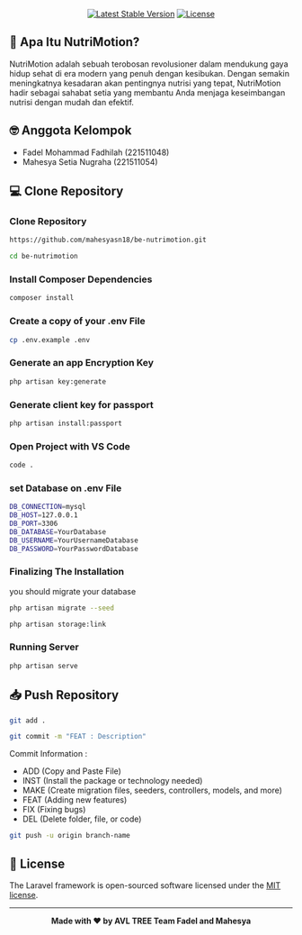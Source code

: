 <p align="center">
    <a href="https://packagist.org/packages/laravel/framework"><img src="https://img.shields.io/packagist/v/laravel/framework" alt="Latest Stable Version"></a>
    <a href="https://packagist.org/packages/laravel/framework"><img src="https://img.shields.io/packagist/l/laravel/framework" alt="License"></a>
</p>

## 🤨 Apa Itu NutriMotion?
NutriMotion adalah sebuah terobosan revolusioner dalam mendukung gaya hidup sehat di era modern yang penuh dengan kesibukan. Dengan semakin meningkatnya kesadaran akan pentingnya nutrisi yang tepat, NutriMotion hadir sebagai sahabat setia yang membantu Anda menjaga keseimbangan nutrisi dengan mudah dan efektif.

## 🤓 Anggota Kelompok
- Fadel Mohammad Fadhilah (221511048)
- Mahesya Setia Nugraha (221511054)

## 💻 Clone Repository
### Clone Repository
```bash
https://github.com/mahesyasn18/be-nutrimotion.git
```
```bash
cd be-nutrimotion
```

### Install Composer Dependencies
```bash
composer install
```

### Create a copy of your .env File
```bash
cp .env.example .env
```

### Generate an app Encryption Key
```bash
php artisan key:generate
```

### Generate client key for passport
```bash
php artisan install:passport
```

### Open Project with VS Code
```bash
code .
```

### set Database on .env File
```bash
DB_CONNECTION=mysql
DB_HOST=127.0.0.1
DB_PORT=3306
DB_DATABASE=YourDatabase
DB_USERNAME=YourUsernameDatabase
DB_PASSWORD=YourPasswordDatabase
```

### Finalizing The Installation
you should migrate your database
```bash
php artisan migrate --seed
```
```bash
php artisan storage:link
```

### Running Server
```bash
php artisan serve
```

## 📥 Push Repository
```bash
git add .
```
```bash
git commit -m "FEAT : Description"
```
Commit Information : 
- ADD (Copy and Paste File)
- INST (Install the package or technology needed)
- MAKE (Create migration files, seeders, controllers, models, and more)
- FEAT (Adding new features)
- FIX (Fixing bugs)
- DEL (Delete folder, file, or code)

```bash
git push -u origin branch-name
```

## 🔱 License

The Laravel framework is open-sourced software licensed under the [MIT license](https://opensource.org/licenses/MIT).

------------

<p align="center"><b>Made with ❤️ by AVL TREE Team Fadel and Mahesya</b></p>
